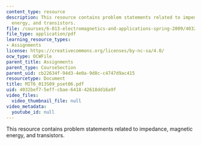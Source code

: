```yaml
---
content_type: resource
description: This resource contains problem statements related to impedance, magnetic
  energy, and transistors.
file: /courses/6-013-electromagnetics-and-applications-spring-2009/4032bef75effcbae641842618dd16a9f_MIT6_013S09_pset06.pdf
file_type: application/pdf
learning_resource_types:
- Assignments
license: https://creativecommons.org/licenses/by-nc-sa/4.0/
ocw_type: OCWFile
parent_title: Assignments
parent_type: CourseSection
parent_uid: cb22634f-94d3-4e0a-9d8c-c4747d9ac415
resourcetype: Document
title: MIT6_013S09_pset06.pdf
uid: 4032bef7-5eff-cbae-6418-42618dd16a9f
video_files:
  video_thumbnail_file: null
video_metadata:
  youtube_id: null
---
```

This resource contains problem statements related to impedance, magnetic energy, and transistors.